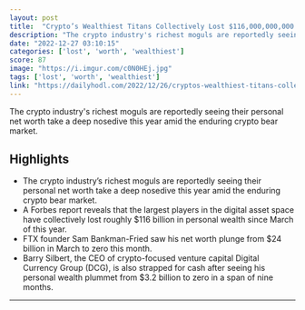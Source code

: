 ```yaml
---
layout: post
title:  "Crypto’s Wealthiest Titans Collectively Lost $116,000,000,000 in Less Than a Year: Report - The Daily Hodl"
description: "The crypto industry's richest moguls are reportedly seeing their personal net worth take a deep nosedive this year amid the enduring crypto bear market."
date: "2022-12-27 03:10:15"
categories: ['lost', 'worth', 'wealthiest']
score: 87
image: "https://i.imgur.com/c0N0HEj.jpg"
tags: ['lost', 'worth', 'wealthiest']
link: "https://dailyhodl.com/2022/12/26/cryptos-wealthiest-titans-collectively-lost-116000000000-in-less-than-a-year-report/"
---
```


The crypto industry's richest moguls are reportedly seeing their personal net worth take a deep nosedive this year amid the enduring crypto bear market.

## Highlights

- The crypto industry’s richest moguls are reportedly seeing their personal net worth take a deep nosedive this year amid the enduring crypto bear market.
- A Forbes report reveals that the largest players in the digital asset space have collectively lost roughly $116 billion in personal wealth since March of this year.
- FTX founder Sam Bankman-Fried saw his net worth plunge from $24 billion in March to zero this month.
- Barry Silbert, the CEO of crypto-focused venture capital Digital Currency Group (DCG), is also strapped for cash after seeing his personal wealth plummet from $3.2 billion to zero in a span of nine months.

---
